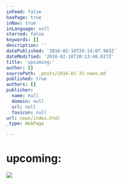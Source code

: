 ```yaml
---
inFeed: false
hasPage: true
inNav: true
inLanguage: null
starred: false
keywords: []
description: ''
datePublished: '2016-02-16T20:14:07.963Z'
dateModified: '2016-02-16T20:13:46.627Z'
title: 'upcoming:'
author: []
sourcePath: _posts/2016-01-31-news.md
published: true
authors: []
publisher:
  name: null
  domain: null
  url: null
  favicon: null
url: news/index.html
_type: WebPage

---
```

# upcoming:
![](https://s3-us-west-2.amazonaws.com/the-grid-img/p/e265f01bca4bb0c1711327aaf1588b64470f20b2.jpg)

[][0]

[0]: http://www.muenchenevent.de/veranstaltungen/Fluch_der_Karibik-3446.html